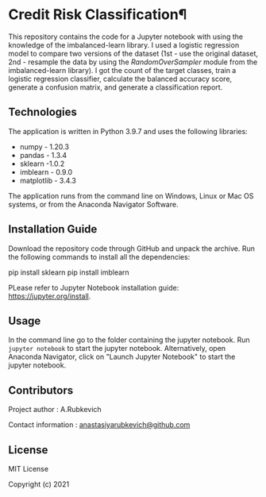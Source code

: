 # Credit Risk Classification¶

This repository contains the code for a Jupyter notebook with using the knowledge of the imbalanced-learn library. I used a logistic regression model to compare two versions of the dataset (1st - use the original dataset, 2nd - resample the data by using the *RandomOverSampler* module from the imbalanced-learn library). I got the count of the target classes, train a logistic regression classifier, calculate the balanced accuracy score, generate a confusion matrix, and generate a classification report.

## Technologies

The application is written in Python 3.9.7 and uses the following libraries:

* numpy - 1.20.3
* pandas - 1.3.4
* sklearn -1.0.2
* imblearn - 0.9.0
* matplotlib - 3.4.3


The application runs from the command line on Windows, Linux or Mac OS systems, or from the Anaconda Navigator Software.

## Installation Guide
Download the repository code through GitHub and unpack the archive. Run the following commands to install all the dependencies:

pip install sklearn
pip install imblearn

PLease refer to Jupyter Notebook installation guide: https://jupyter.org/install.

## Usage
In the command line go to the folder containing the jupyter notebook. Run `jupyter notebook` to start the jupyter notebook. Alternatively, open Anaconda Navigator, click on "Launch Jupyter Notebook" to start the jupyter notebook.

## Contributors
Project author : A.Rubkevich

Contact information : anastasiyarubkevich@github.com

## License
MIT License

Copyright (c) 2021